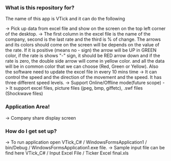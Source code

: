 
### What is this repository for? ###

The name of this app is VTick and it can do the following

-> Pick up data from excel file and show on the screen on the top left corner of the desktop.
-> The first column in the excel file is the name of the company, second is the last rate and the third is % of change.
   The arrows and its colors should come on the screen will be depends on the value of the rate. 
   If it is positive (means no - sign) the arrow will be UP in GREEN color, if the rate is shows "-" sign, 
   it should be RED arrow down and if the rate is zero, the double side arrow will come in yellow color. 
   and all the data will be in common color that we can choose (Red, Green or Yellow).
   Also the software need to update the excel file in every 10 mins time
-> It can control the speed and the direction of the movement and the speed. It has three different speed levels.
-> Support Online/Offline mode(future scope)
-> It support excel files, picture files (jpeg, bmp, giffetc), .swf files (Shockwave files)

### Application Area! ###

-> Company share display screen

### How do I get set up? ###

-> To run application open VTick_C# / WindowsFormsApplication1 / bin/Debug / WindowsFormsApplication1.exe file.
-> Sample input file can be find here VTick_C# / Input Excel File / Ticker Excel final.xls
